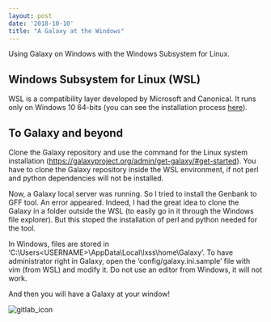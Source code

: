```yaml
---
layout: post
date: '2018-10-10'
title: "A Galaxy at the Windows"
---
```


Using Galaxy on Windows with the Windows Subsystem for Linux.

## Windows Subsystem for Linux (WSL)

WSL is a compatibility layer developed by Microsoft and Canonical. It runs only on Windows 10 64-bits (you can see the installation process [here](https://msdn.microsoft.com/commandline/wsl/about)).

## To Galaxy and beyond

Clone the Galaxy repository and use the command for the Linux system installation (https://galaxyproject.org/admin/get-galaxy/#get-started).
You have to clone the Galaxy repository inside the WSL environment, if not perl and python dependencies will not be installed.

Now, a Galaxy local server was running. So I tried to install the Genbank to GFF tool. An error appeared. Indeed, I had the great idea to clone the Galaxy in a folder outside the WSL (to easily go in it through the Windows file explorer). But this stoped the installation of perl and python needed for the tool.

In Windows, files are stored in ‘C:\Users\<USERNAME>\AppData\Local\lxss\home\Galaxy’. To have administrator right in Galaxy, open the ‘config/galaxy.ini.sample’ file with vim (from WSL) and modify it. Do not use an editor from Windows, it will not work.

And then you will have a Galaxy at your window!

<img src="{{site.baseurl}}/images/galaxy_windows.png" alt="gitlab_icon">
